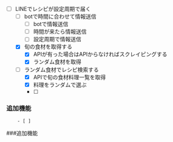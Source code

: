 
- [ ] LINEでレシピが設定周期で届く
    - [ ] botで時間に合わせて情報送信
        - [ ] botで情報送信
        - [ ] 時間が来たら情報送信
        - [ ] 設定周期で情報送信

    - [x] 旬の食材を取得する
        - [x] APIが有った場合はAPIからなければスクレイピングする
        - [x] ランダム食材を取得
    
    - [ ] ランダム食材でレシピ検索する
        - [x] APIで旬の食材料理一覧を取得
        - [x] 料理をランダムで選ぶ
        - [ ] 
        
### 追加機能
        - [ ]        
###追加機能
